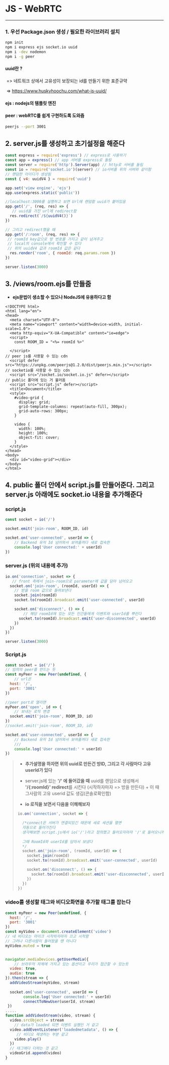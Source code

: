 # JS - WebRTC

---

### 1. 우선 Package.json 생성 / 필요한 라이브러리 설치

```bash
npm init
npm i express ejs socket.io uuid
npm i -dev nodemon
npm i -g peer
```

#### 	uuid란 ?

​    => 네트워크 상에서 고유성이 보장되는 id를 만들기 위한 표준규약

​	=> https://www.huskyhoochu.com/what-is-uuid/

####   

#### ejs : nodejs의 템플릿 엔진 

#### peer  : webRTC를 쉽게 구현하도록 도와줌

```bash
peerjs --port 3001  
```



## 2. server.js를 생성하고 초기설정을 해준다

```js
const express = require('express') // express로 사용하기
const app = express() // app 서버를 express로 돌림
const server = require('http').Server(app) // http로 서버를 돌림
const io = require('socket.io')(server) // io서버를 위의 서버와 같이함
// 랜덤한 아이디가 생성됨
const { v4: uuidV4 } = require('uuid')

app.set('view engine', 'ejs')
app.use(express.static('public'))

//localhost:3000를 실행하고 보면 Url에 랜덤함 uuid가 붙어있음
app.get('/', (req, res) => {
   // uuid을 가진 url에 redirect함
  res.redirect(`/${uuidV4()}`)
})

// 그리고 redirect했을 때
app.get('/:room', (req, res) => {
 // roomId key값으로 방 번호를 가지고 같이 넘겨주고
 // local의 console에서 확인할 수 있다
 // 위의 uuidV4 값과 roomId 값은 같다
  res.render('room', { roomId: req.params.room })
})

server.listen(3000)
```





## 3. /views/room.ejs를 만들줌

- **ejs문법이 생소할 수 있으나 NodeJS에 유용하다고 함**

```JS
<!DOCTYPE html>
<html lang="en">
<head>
  <meta charset="UTF-8">
  <meta name="viewport" content="width=device-width, initial-scale=1.0">
  <meta http-equiv="X-UA-Compatible" content="ie=edge">
  <script>
    const ROOM_ID = "<%= roomId %>"
	
  </script>
// peer js를 사용할 수 있는 cdn
  <script defer src="https://unpkg.com/peerjs@1.2.0/dist/peerjs.min.js"></script>
// socketio를 사용할 수 있는 cdn
  <script src="/socket.io/socket.io.js" defer></script>
// public 폴더에 있는 거 불러옴
  <script src="script.js" defer></script>
  <title>Document</title>
  <style>
    #video-grid {
      display: grid;
      grid-template-columns: repeat(auto-fill, 300px);
      grid-auto-rows: 300px;
    }
    
    video {
      width: 100%;
      height: 100%;
      object-fit: cover;
    }
  </style>
</head>
<body>
  <div id="video-grid"></div>
</body>
</html>
```



## 4. public 폴더 안에서 script.js를 만들어준다. 그리고 server.js 아래에도 socket.io 내용을 추가해준다

### script.js

```js
const socket = io('/')

socket.emit('join-room', ROOM_ID, id)

socket.on('user-connected', userId => {
    // Backend 유저 Id 넘어와서 보여줄꺼다 새로 접속한
    console.log('User connected:' + userId)
})
```



### server.js (위의 내용에 추가)

```js
io.on('connection', socket => {
   // front 측에서 join-room으로 parameter에 값을 담아 넘어오고
  socket.on('join-room', (roomId, userId) => {
    // 받을 room 값으로 들여보낸다
    socket.join(roomId)
    socket.to(roomId).broadcast.emit('user-connected', userId)

    socket.on('disconnect', () => {
        // 해당 roomId에 있는 모든 인간들에게 이벤트와 userId를 뿌린다
      socket.to(roomId).broadcast.emit('user-disconnected', userId)
    })
  })
})

server.listen(3000)
```



### Script.js

```js
const socket = io('/')
// 임의의 peer를 만드는 듯
const myPeer = new Peer(undefined, {
    // url은 
  host: '/',
  port: '3001'
})

//peer port로 열리면
myPeer.on('open', id => {
    // 보내는 로직 변경
  socket.emit('join-room', ROOM_ID, id)
})
//socket.emit('join-room', ROOM_ID, id)

socket.on('user-connected', userId => {
    // Backend 유저 Id 넘어와서 보여줄꺼다 새로 접속한
    ///
    console.log('User connected:' + userId)
})
```

> - **추가설명을 하자면 위의 uuid로 만든건 방ID, 그리고 각 사람마다 고유 userId가 있다**
>
> - server.js에 있는 **'/' 에 들어갔을 때** uuid를 랜덤으로 생성해서 **'/{:roomId}' redirect**를 시킨다 (시작하자마자 => 방을 만든다) + 이 때 그사람의 고유 userid 값도 생김(콘솔로확인함)
> - **io 로직을 보면서 다음을 이해해보자**
>
> ```js
> io.on('connection', socket => {
> 
>   /*connect은 서버가 연결되있긴 때문에 새로 세션을 열면
>   자동으로 들어가진다
>   생각해보면 script.js에서 io('/')라고 정의했고 들어오자마자 '/'로 들어오니까 그거를 백 엔드로 'join-room' 이벤트로 보낼 것이다
>   
>   그때 RoomId와 userId를 담아서 보냈다
>   */
>   socket.on('join-room', (roomId, userId) => {
>     socket.join(roomId)
>     socket.to(roomId).broadcast.emit('user-connected', userId)
> 
>     socket.on('disconnect', () => {
>       socket.to(roomId).broadcast.emit('user-disconnected', userId)
>     })
>   })
> })
> ```

### video를 생성할 태그와 비디오화면을 추가할 태그를 잡는다

```js
const myPeer = new Peer(undefined, {
  host: '/',
  port: '3001'
})
const myVideo = document.createElement('video')
// 내 비디오는 마이크 시작하자마자 끄고 시작함
// 그러나 다른사람이 들어왔을 땐 아니다
myVideo.muted = true


navigator.mediaDevices.getUserMedia({
    // 브라우저 자체에 가지고 있는 옵션이고 우리가 접근할 수 있는듯
  video: true,
  audio: true
}).then(stream => {
  addVideoStream(myVideo, stream)
    	
  socket.on('user-connected', userId => {
        console.log('User connected:' + userId)
        connectToNewUser(userId, stream)
 })    
.....
function addVideoStream(video, stream) {
  video.srcObject = stream
    // data가 loaded 되면 이벤트 실행인 거 같고
  video.addEventListener('loadedmetadata', () => {
     // 비디오 재생하는 부분 같고
    video.play()
  })
  // 태그에다 더하는 것 같고
  videoGrid.append(video)
}
```

